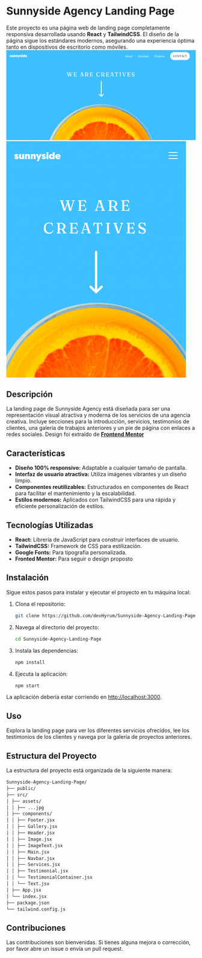 # Sunnyside Agency Landing Page

Este proyecto es una página web de landing page completamente responsiva desarrollada usando **React** y **TailwindCSS**. El diseño de la página sigue los estándares modernos, asegurando una experiencia óptima tanto en dispositivos de escritorio como móviles.
![Desktop Design](/public/Desktop-Design.png)
![Mobile Design](/public/Mobile-Design.png)

## Descripción

La landing page de Sunnyside Agency está diseñada para ser una representación visual atractiva y moderna de los servicios de una agencia creativa. Incluye secciones para la introducción, servicios, testimonios de clientes, una galería de trabajos anteriores y un pie de página con enlaces a redes sociales. Design foi extraído de **[Frontend Mentor](https://www.frontendmentor.io/challenges/agency-landing-page-7yVs3B6ef)**

## Características

- **Diseño 100% responsivo:** Adaptable a cualquier tamaño de pantalla.
- **Interfaz de usuario atractiva:** Utiliza imágenes vibrantes y un diseño limpio.
- **Componentes reutilizables:** Estructurados en componentes de React para facilitar el mantenimiento y la escalabilidad.
- **Estilos modernos:** Aplicados con TailwindCSS para una rápida y eficiente personalización de estilos.

## Tecnologías Utilizadas

- **React:** Librería de JavaScript para construir interfaces de usuario.
- **TailwindCSS:** Framework de CSS para estilización.
- **Google Fonts:** Para tipografía personalizada.
- **Fronted Mentor:** Para seguir o design proposto

## Instalación

Sigue estos pasos para instalar y ejecutar el proyecto en tu máquina local:

1. Clona el repositorio:
    ```bash
    git clone https://github.com/devHyrum/Sunnyside-Agency-Landing-Page.git
    ```

2. Navega al directorio del proyecto:
    ```bash
    cd Sunnyside-Agency-Landing-Page
    ```

3. Instala las dependencias:
    ```bash
    npm install
    ```

4. Ejecuta la aplicación:
    ```bash
    npm start
    ```

La aplicación debería estar corriendo en [http://localhost:3000](http://localhost:3000).

## Uso

Explora la landing page para ver los diferentes servicios ofrecidos, lee los testimonios de los clientes y navega por la galería de proyectos anteriores.

## Estructura del Proyecto

La estructura del proyecto está organizada de la siguiente manera:

```bash
Sunnyside-Agency-Landing-Page/
├── public/
├── src/
│ ├── assets/
│ │ ├── ...jpg
│ ├── components/
│ │ ├── Footer.jsx
│ │ ├── Gallery.jsx
│ │ ├── Header.jsx
│ │ ├── Image.jsx
│ │ ├── ImageText.jsx
│ │ ├── Main.jsx
│ │ ├── Navbar.jsx
│ │ ├── Services.jsx
│ │ ├── Testimonial.jsx
│ │ └── TestimonialContainer.jsx
│ │ └── Text.jsx
│ ├── App.jsx
│ └── index.jsx
├── package.json
└── tailwind.config.js
```
## Contribuciones

Las contribuciones son bienvenidas. Si tienes alguna mejora o corrección, por favor abre un issue o envía un pull request.